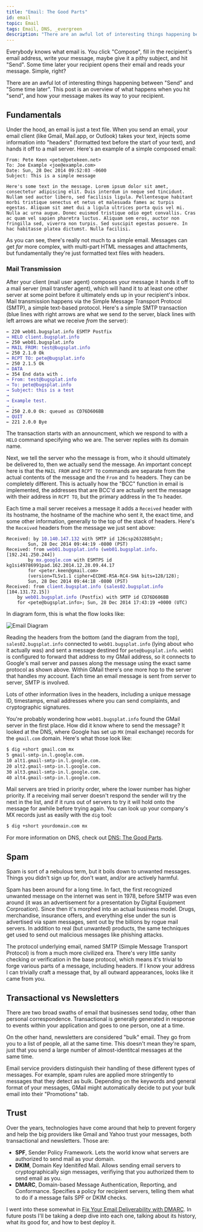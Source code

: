 ```yaml
---
title: "Email: The Good Parts"
id: email
topic: Email
tags: Email, DNS, _evergreen
description: "There are an awful lot of interesting things happening between hitting Send and your email hitting an inbox. This post is an overview of how your message makes it's way to your recipient."
---
```


Everybody knows what email is. You click "Compose", fill in the recipient's email address, write your message, maybe give it a pithy subject, and hit "Send". Some time later your recipient opens their email and reads your message. Simple, right?

There are an awful lot of interesting things happening between "Send" and "Some time later". This post is an overview of what happens when you hit "send", and how your message makes its way to your recipient.

## Fundamentals

Under the hood, an email is just a text file. When you send an email, your email client (like Gmail, Mail.app, or Outlook) takes your text, injects some information into "headers" (formatted text before the start of your text), and hands it off to a mail server. Here's an example of a simple composed email:

```text
From: Pete Keen <pete@petekeen.net>
To: Joe Example <joe@example.com>
Date: Sun, 28 Dec 2014 09:52:03 -0600
Subject: This is a simple message

Here's some text in the message. Lorem ipsum dolor sit amet, consectetur adipiscing elit. Duis interdum in neque sed tincidunt. Nullam sed auctor libero, sed facilisis ligula. Pellentesque habitant morbi tristique senectus et netus et malesuada fames ac turpis egestas. Aliquam sit amet dui a ligula ultrices porta quis vel mi. Nulla ac urna augue. Donec euismod tristique odio eget convallis. Cras ac quam vel sapien pharetra luctus. Aliquam sem eros, auctor non fringilla sed, viverra non turpis. Sed suscipit egestas posuere. In hac habitasse platea dictumst. Nulla facilisi.
```

As you can see, there's really not much to a simple email. Messages can get *far* more complex, with multi-part HTML messages and attachments, but fundamentally they're just formatted text files with headers.

### Mail Transmission

After your client (mail user agent) composes your message it hands it off to a mail server (mail transfer agent), which will hand it to at least one other server at some point before it ultimately ends up in your recipient's inbox. Mail transmission happens via the Simple Message Transport Protocol (SMTP), a simple text-based protocol. Here's a simple SMTP transaction (blue lines with right arrows are what we send *to* the server, black lines with left arrows are what we receive *from* the server):

<pre><code>&larr; 220 web01.bugsplat.info ESMTP Postfix
<span style="color: #3333aa">&rarr; HELO client.bugsplat.info</span>
&larr; 250 web01.bugsplat.info
<span style="color: #3333aa">&rarr; MAIL FROM: test@bugsplat.info</span>
&larr; 250 2.1.0 Ok
<span style="color: #3333aa">&rarr; RCPT TO: pete@bugsplat.info</span>
&larr; 250 2.1.5 Ok
<span style="color: #3333aa">&rarr; DATA</span>
&larr; 354 End data with <CR><LF>.<CR><LF>
<span style="color: #3333aa">&rarr; From: test@bugsplat.info</span>
<span style="color: #3333aa">&rarr; To: pete@bugsplat.info</span>
<span style="color: #3333aa">&rarr; Subject: this is a test</span>
<span style="color: #3333aa">&rarr; </span>
<span style="color: #3333aa">&rarr; Example test.</span>
<span style="color: #3333aa">&rarr; .</span>
&larr; 250 2.0.0 Ok: queued as CD76D606BB
<span style="color: #3333aa">&rarr; QUIT</span>
&larr; 221 2.0.0 Bye
</code></pre>

The transaction starts with an announcment, which we respond to with a `HELO` command specifying who we are. The server replies with its domain name.

Next, we tell the server who the message is from, who it should ultimately be delivered to, then we actually send the message. An important concept here is that the `MAIL FROM` and `RCPT TO` commands are separate from the actual contents of the message and the `From` and `To` headers. They can be completely different. This is actually how the "BCC" function in email is implemented, the addresses that are BCC'd are actually sent the message with their address in `RCPT TO`, but the primary address in the `To` header.

Each time a mail server receives a message it adds a `Received` header with its hostname, the hostname of the machine who sent it, the exact time, and some other information, generally to the top of the stack of headers. Here's the `Received` headers from the message we just sent above:

<pre><code>Received: by <span style="color: #3333aa">10.140.147.132</span> with SMTP id 126csp2632885qht;
        Sun, 28 Dec 2014 09:44:19 -0800 (PST)
Received: from <span style="color: #3333aa">web01.bugsplat.info</span> (<span style="color: #3333aa">web01.bugsplat.info</span>. [192.241.250.244])
        by <span style="color: #3333aa">mx.google.com</span> with ESMTPS id kg1si49786991pad.162.2014.12.28.09.44.17
        for &lt;peter.keen@gmail.com&gt;
        (version=TLSv1.1 cipher=ECDHE-RSA-RC4-SHA bits=128/128);
        Sun, 28 Dec 2014 09:44:18 -0800 (PST)
Received: from <span style="color: #3333aa">client.bugsplat.info</span> (<span style="color: #3333aa">sales02.bugsplat.info</span> [104.131.72.15])
	by <span style="color: #3333aa">web01.bugsplat.info</span> (Postfix) with SMTP id CD76D606BB
	for &lt;pete@bugsplat.info&gt;; Sun, 28 Dec 2014 17:43:19 +0000 (UTC)
</code></pre>

In diagram form, this is what the flow looks like:

![Email Diagram](http://d2s7foagexgnc2.cloudfront.net/files/f64c5bd1293d556e4579/email_diagram.png)

Reading the headers from the bottom (and the diagram from the top), `sales02.bugsplat.info` connected to `web01.bugsplat.info` (lying about who it actually was) and sent a message destined for `pete@bugsplat.info`. `web01` is configured to forward that address to my GMail address, so it connects to Google's mail server and passes along the message using the exact same protocol as shown above. Within GMail there's one more hop to the server that handles my account. Each time an email message is sent from server to server, SMTP is involved.

Lots of other information lives in the headers, including a unique message ID, timestamps, email addresses where you can send complaints, and cryptographic signatures.

You're probably wondering how `web01.bugsplat.info` found the GMail server in the first place. How did it know where to send the message? It looked at the DNS, where Google has set up `MX` (mail exchange) records for the `gmail.com` domain. Here's what those look like:

```bash
$ dig +short gmail.com mx
5 gmail-smtp-in.l.google.com.
10 alt1.gmail-smtp-in.l.google.com.
20 alt2.gmail-smtp-in.l.google.com.
30 alt3.gmail-smtp-in.l.google.com.
40 alt4.gmail-smtp-in.l.google.com.
```

Mail servers are tried in priority order, where the lower number has higher priority. If a receiving mail server doesn't respond the sender will try the next in the list, and if it runs out of servers to try it will hold onto the message for awhile before trying again. You can look up your company's MX records just as easily with the `dig` tool:

```bash
$ dig +short yourdomain.com mx
```

For more information on DNS, check out [DNS: The Good Parts](/dns-the-good-parts).

## Spam

Spam is sort of a nebulous term, but it boils down to unwanted messages. Things you didn't sign up for, don't want, and/or are actively harmful.

Spam has been around for a long time. In fact, the first recognized unwanted message on the internet was sent in 1978, before SMTP was even around (it was an advertisement for a presentation by Digital Equipment Corproation). Since then it's morphed into an actual business model. Drugs, merchandise, insurance offers, and everything else under the sun is advertised via spam messages, sent out by the billions by rogue mail servers. In addition to real (but unwanted) products, the same techniques get used to send out malicious messages like phishing attacks.

The protocol underlying email, named SMTP (Simple Message Transport Protocol) is from a much more civilized era. There's very little sanity checking or verification in the base protocol, which means it's trivial to forge various parts of a message, including headers. If I know your address I can trivially craft a message that, by all outward appearances, looks like it came from you.

## Transactional vs Newsletters

There are two broad swaths of email that businesses send today, other than personal correspondence. Transactional is generally generated in response to events within your application and goes to one person, one at a time.

On the other hand, newsletters are considered "bulk" email. They go from you to a list of people, all at the same time. This doesn't mean they're spam, just that you send a large number of almost-identitcal messages at the same time.

Email service providers distinguish their handling of these different types of messages. For example, spam rules are applied more stringently to messages that they detect as bulk. Depending on the keywords and general format of your messages, GMail might automatically decide to put your bulk email into their "Promotions" tab.

## Trust

Over the years, technologies have come around that help to prevent forgery and help the big providers like Gmail and Yahoo trust your messages, both transactional and newsletters. Those are:

* **SPF**, Sender Policy Framework. Lets the world know what servers are authorized to send mail as your domain.
* **DKIM**, Domain Key Idenitifed Mail. Allows sending email servers to cryptographically sign messages, verifiying that you authorized them to send email as you.
* **DMARC**, Domain-based Message Authentication, Reporting, and Conformance. Specifies a policy for recipient servers, telling them what to do if a message fails SPF or DKIM checks.

I went into these somewhat in [Fix Your Email Deliverability with DMARC](https://www.petekeen.net/fix-your-email-deliverability-with-dmarc). In future posts I'll be taking a deep dive into each one, talking about its history, what its good for, and how to best deploy it.

